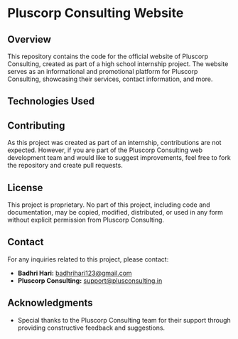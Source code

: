 

# Pluscorp Consulting Website

## Overview

This repository contains the code for the official website of Pluscorp Consulting, created as part of a high school internship project. The website serves as an informational and promotional platform for Pluscorp Consulting, showcasing their services, contact information, and more.

## Technologies Used

## Contributing

As this project was created as part of an internship, contributions are not expected. However, if you are part of the Pluscorp Consulting web development team and would like to suggest improvements, feel free to fork the repository and create pull requests.

## License

This project is proprietary. No part of this project, including code and documentation, may be copied, modified, distributed, or used in any form without explicit permission from Pluscorp Consulting.

## Contact

For any inquiries related to this project, please contact:

- **Badhri Hari:** [badhrihari123@gmail.com](mailto:badhrihari123@gmail.com "Email Me!")
- **Pluscorp Consulting:** [support@plusconsulting.in](mailto:support@plusconsulting.in "Email Us!")

## Acknowledgments

- Special thanks to the Pluscorp Consulting team for their support through providing constructive feedback and suggestions.
